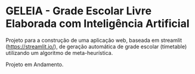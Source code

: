 # GELEIA - Grade Escolar Livre Elaborada com Inteligência Artificial

Projeto para a construção de uma aplicação web, baseada em streamlit (https://streamlit.io/), de geração automática de grade escolar (timetable) utilizando um algoritmo de meta-heurística.

Projeto em Andamento.